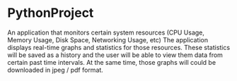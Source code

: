 # PythonProject
	
An application that monitors certain system resources (CPU Usage, Memory Usage, Disk Space, Networking Usage, etc)
The application displays real-time graphs and statistics for those resources. These statistics will be saved as a history and the user will be able to view them
data from certain past time intervals. At the same time, those graphs will
could be downloaded in jpeg / pdf format.
